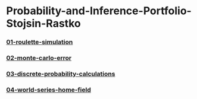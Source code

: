 # Probability-and-Inference-Portfolio-Stojsin-Rastko

### [01-roulette-simulation](./01-roulette-simulation/writeup.Rmd)

### [02-monte-carlo-error](./02-monte-carlo-error/writeup.Rmd)

### [03-discrete-probability-calculations](./03-discrete-probability-calculations/writeup.Rmd)

### [04-world-series-home-field](./04-world-series-home-series/writeup.Rmd)

